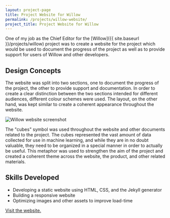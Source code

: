 ```yaml
---
layout: project-page
title: Project Website for Willow
permalink: /projects/willow-website/
project_title: Project Website for Willow
---
```


One of my job as the Chief Editor for the [Willow]({{ site.baseurl }}/projects/willow) project was to create a website for the project which would be used to document the progress of the project as well as to provide support for users of Willow and other developers.

## Design Concepts

The website was split into two sections, one to document the progress of the project, the other to provide support and documentation. In order to create a clear distinction between the two sections intended for different audiences, different colour schemes were used. The layout, on the other hand, was kept similar to create a coherent appearance throughout the website.

![Willow website screenshot](http://gcky.github.io/assets/willowweb/willow.png "Willow website screenshot")

The "cubes" symbol was used throughout the website and other documents related to the project. The cubes represented the vast amount of data collected for use in machine learning, and while they are in no doubt valuable, they need to be organized in a special manner in order to actually be useful. This metaphor was used to strengthen the aim of the project and created a coherent theme across the website, the product, and other related materials.

## Skills Developed

- Developing a static website using HTML, CSS, and the Jekyll generator
- Building a responsive website
- Optimizing images and other assets to improve load-time

[Visit the website.](http://students.cs.ucl.ac.uk/2015/group19)